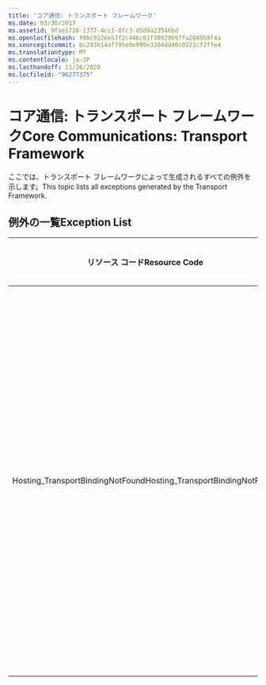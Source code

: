 ```yaml
---
title: 'コア通信: トランスポート フレームワーク'
ms.date: 03/30/2017
ms.assetid: 9fae1728-1377-4cc1-8fc3-d5d9a23546bd
ms.openlocfilehash: f0bc912ee57f2c446c61f30920b97fa204958f4a
ms.sourcegitcommit: bc293b14af795e0e999e3304dd40c0222cf2ffe4
ms.translationtype: MT
ms.contentlocale: ja-JP
ms.lasthandoff: 11/26/2020
ms.locfileid: "96277375"
---
```

# <a name="core-communications-transport-framework"></a><span data-ttu-id="d823a-102">コア通信: トランスポート フレームワーク</span><span class="sxs-lookup"><span data-stu-id="d823a-102">Core Communications: Transport Framework</span></span>

<span data-ttu-id="d823a-103">ここでは、トランスポート フレームワークによって生成されるすべての例外を示します。</span><span class="sxs-lookup"><span data-stu-id="d823a-103">This topic lists all exceptions generated by the Transport Framework.</span></span>  
  
## <a name="exception-list"></a><span data-ttu-id="d823a-104">例外の一覧</span><span class="sxs-lookup"><span data-stu-id="d823a-104">Exception List</span></span>  
  
|<span data-ttu-id="d823a-105">リソース コード</span><span class="sxs-lookup"><span data-stu-id="d823a-105">Resource Code</span></span>|<span data-ttu-id="d823a-106">リソースの文字列</span><span class="sxs-lookup"><span data-stu-id="d823a-106">Resource String</span></span>|  
|-------------------|---------------------|  
|<span data-ttu-id="d823a-107">Hosting_TransportBindingNotFound</span><span class="sxs-lookup"><span data-stu-id="d823a-107">Hosting_TransportBindingNotFound</span></span>|<span data-ttu-id="d823a-108">指定したアドレスに一致するプロトコル バインディングがありません。</span><span class="sxs-lookup"><span data-stu-id="d823a-108">No protocol binding matches the specified address.</span></span> <span data-ttu-id="d823a-109">プロトコル バインディングは、インターネット インフォメーション サービスまたは Windows プロセス アクティブ化サービスの構成でサイト レベルで構成されます。</span><span class="sxs-lookup"><span data-stu-id="d823a-109">Protocol bindings are configured at the site level in Internet Information Services or Windows Process Activation Services configuration.</span></span>|
